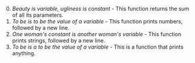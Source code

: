 0. *Beauty is variable, ugliness is constant* - This function returns the sum of all its parameters.
1. *To be is to be the value of a variable* - This function prints numbers, followed by a new line.
2. *One woman's constant is another woman's variable* - This function prints strings, followed by a new line.
3. *To be is a to be the value of a variable* - This is a function that prints anything.